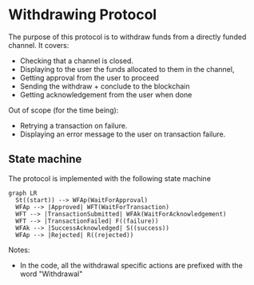 # Withdrawing Protocol

The purpose of this protocol is to withdraw funds from a directly funded channel.
It covers:

- Checking that a channel is closed.
- Displaying to the user the funds allocated to them in the channel,
- Getting approval from the user to proceed
- Sending the withdraw + conclude to the blockchain
- Getting acknowledgement from the user when done

Out of scope (for the time being):

- Retrying a transaction on failure.
- Displaying an error message to the user on transaction failure.

## State machine

The protocol is implemented with the following state machine

```mermaid
graph LR
  St((start)) --> WFAp(WaitForApproval)
  WFAp --> |Approved| WFT(WaitForTransaction)
  WFT --> |TransactionSubmitted| WFAk(WaitForAcknowledgement)
  WFT --> |TransactionFailed| F((failure))
  WFAk --> |SuccessAcknowledged| S((success))
  WFAp --> |Rejected| R((rejected))
```

Notes:

- In the code, all the withdrawal specific actions are prefixed with the word "Withdrawal"
